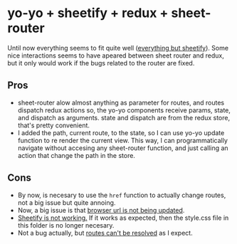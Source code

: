 yo-yo + sheetify + redux + sheet-router
=======================================

Until now everything seems to fit quite well ([everything but sheetify](https://github.com/YerkoPalma/frontend-stack-playground/issues/1)).
Some nice interactions seems to have apeared between sheet router and redux, but it only would work if the bugs related to the router are fixed.

## Pros

- sheet-router alow almost anything as parameter for routes, and routes dispatch redux actions so, the yo-yo components receive params, state, and dispatch as arguments. state and dispatch are from the redux store, that's pretty convenient.
- I added the path, current route, to the state, so I can use yo-yo update function to re render the current view. This way, I can programmatically navigate without accesing any sheet-router function, and just calling an action that change the path in the store.

## Cons

- By now, is necesary to use the `href` function to actually change routes, not a big issue but quite annoing.
- Now, a big issue is that [browser url is not being updated](https://github.com/YerkoPalma/frontend-stack-playground/issues/2).
- [Sheetify is not working.](https://github.com/YerkoPalma/frontend-stack-playground/issues/1) If it works as expected, then the style.css file in this folder is no longer necesary.
- Not a bug actually, but [routes can't be resolved](https://github.com/yoshuawuyts/sheet-router/issues/59) as I expect.
